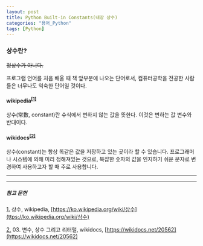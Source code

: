 ```yaml
---
layout: post
title: Python Built-in Constants(내장 상수)
categories: "용어_Python"
tags: [Python]
---
```


### 상수란?

<div style="text-decoration:line-through">정상수가 아니다.</div>

프로그램 언어를 처음 배울 때 책 앞부분에 나오는 단어로서, 컴퓨터공학을 전공한 사람들은 너무나도 익숙한 단어일 것이다.

#### wikipedia<sup><a href="#footnote_1_1" name="footnote_1_2">[1]</a></sup>

상수(常數, constant)란 수식에서 변하지 않는 값을 뜻한다. 이것은 변하는 값 변수와 반대이다.

#### wikidocs<sup><a href="#footnote_2_1" name="footnote_2_2">[2]</a></sup>

상수(constant)는 항상 똑같은 값을 저장하고 있는 곳이라 할 수 있습니다. 프로그래머나 시스템에 의해 미리 정해져있는 것으로, 복잡한 숫자의 값을 인지하기 쉬운 문자로 변경하여 사용하고자 할 때 주로 사용합니다.

---






---

##### 참고 문헌

<a href="#footnote_1_2" name="footnote_1_1">1.</a> 상수, wikipedia, [https://ko.wikipedia.org/wiki/상수](ttps://ko.wikipedia.org/wiki/상수)

<a href="#footnote_2_2" name="footnote_2_1">2.</a> 03. 변수, 상수 그리고 리터럴, wikidocs, [https://wikidocs.net/20562](https://wikidocs.net/20562)
